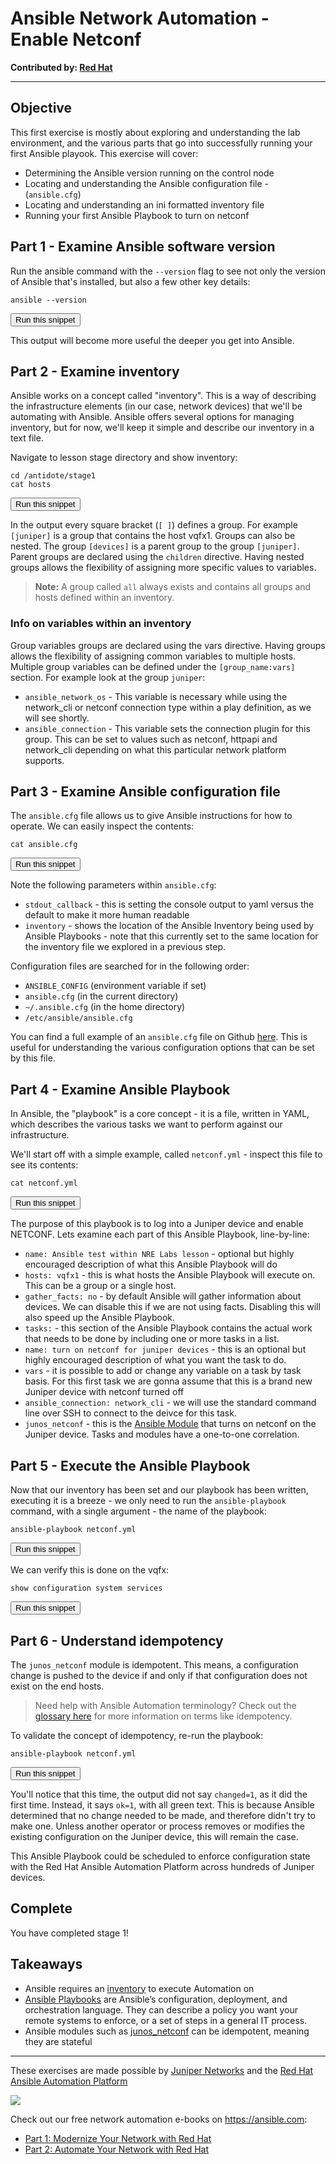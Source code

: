 # Ansible Network Automation - Enable Netconf

**Contributed by: [Red Hat](https://ansible.com)**

---

## Objective

This first exercise is mostly about exploring and understanding the lab environment, and the
various parts that go into successfully running your first Ansible playook. This exercise will cover:

- Determining the Ansible version running on the control node
- Locating and understanding the Ansible configuration file - (`ansible.cfg`)
- Locating and understanding an ini formatted inventory file
- Running your first Ansible Playbook to turn on netconf

## Part 1 - Examine Ansible software version

Run the ansible command with the `--version` flag to see not only the version of Ansible that's installed,
but also a few other key details:

```
ansible --version
```
<button type="button" class="btn btn-primary btn-sm" onclick="runSnippetInTab('ansible', this)">Run this snippet</button>

This output will become more useful the deeper you get into Ansible.

## Part 2 - Examine inventory

Ansible works on a concept called "inventory". This is a way of describing the infrastructure elements
(in our case, network devices) that we'll be automating with Ansible. Ansible offers several options for
managing inventory, but for now, we'll keep it simple and describe our inventory in a text file.

Navigate to lesson stage directory and show inventory:

```
cd /antidote/stage1
cat hosts
```
<button type="button" class="btn btn-primary btn-sm" onclick="runSnippetInTab('ansible', this)">Run this snippet</button>

In the output every square bracket (`[ ]`) defines a group. For example `[juniper]` is a group that contains the host vqfx1. Groups can also be nested. The group `[devices]` is a parent group to the group `[juniper]`.  Parent groups are declared using the `children` directive. Having nested groups allows the flexibility of assigning more specific values to variables.

> **Note:** A group called `all` always exists and contains all groups and hosts defined within an inventory.

### Info on variables within an inventory

Group variables groups are declared using the vars directive. Having groups allows the flexibility of assigning common variables to multiple hosts. Multiple group variables can be defined under the `[group_name:vars]` section. For example look at the group `juniper`:

- `ansible_network_os` - This variable is necessary while using the network_cli or netconf connection type within a play definition, as we will see shortly.
- `ansible_connection` - This variable sets the connection plugin for this group. This can be set to values such as netconf, httpapi and network_cli depending on what this particular network platform supports.

## Part 3 - Examine Ansible configuration file

The `ansible.cfg` file allows us to give Ansible instructions for how to operate. We can easily inspect the contents:

```
cat ansible.cfg
```
<button type="button" class="btn btn-primary btn-sm" onclick="runSnippetInTab('ansible', this)">Run this snippet</button>

Note the following parameters within `ansible.cfg`:

- `stdout_callback` - this is setting the console output to yaml versus the default to make it more human readable
- `inventory` - shows the location of the Ansible Inventory being used by Ansible Playbooks - note that this currently set to the same location for the inventory file we explored in a previous step.

Configuration files are searched for in the following order:

- `ANSIBLE_CONFIG` (environment variable if set)
- `ansible.cfg` (in the current directory)
- `~/.ansible.cfg` (in the home directory)
- `/etc/ansible/ansible.cfg`

You can find a full example of an `ansible.cfg` file on Github [here](https://github.com/ansible/ansible/blob/devel/examples/ansible.cfg). This is useful for understanding the various configuration options that can be set by this file.

## Part 4 - Examine Ansible Playbook

In Ansible, the "playbook" is a core concept - it is a file, written in YAML, which describes the various tasks we want to perform against our infrastructure.

We'll start off with a simple example, called `netconf.yml` - inspect this file to see its contents:

```
cat netconf.yml
```
<button type="button" class="btn btn-primary btn-sm" onclick="runSnippetInTab('ansible', this)">Run this snippet</button>

The purpose of this playbook is to log into a Juniper device and enable NETCONF. Lets examine each part of this Ansible Playbook, line-by-line:

- `name: Ansible test within NRE Labs lesson` - optional but highly encouraged description of what this Ansible Playbook will do
- `hosts: vqfx1` - this is what hosts the Ansible Playbook will execute on.  This can be a group or a single host.
- `gather_facts: no` - by default Ansible will gather information about devices.  We can disable this if we are not using facts.  Disabling this will also speed up the Ansible Playbook.
- `tasks:` - this section of the Ansible Playbook contains the actual work that needs to be done by including one or more tasks in a list.
- `name: turn on netconf for juniper devices` - this is an optional but highly encouraged description of what you want the task to do.
- `vars` - it is possible to add or change any variable on a task by task basis.  For this first task we are gonna assume that this is a brand new Juniper device with netconf turned off
- `ansible_connection: network_cli` - we will use the standard command line over SSH to connect to the deivce for this task.
- `junos_netconf` - this is the [Ansible Module](https://docs.ansible.com/ansible/latest/modules/junos_netconf_module.html) that turns on netconf on the Juniper device.  Tasks and modules have a one-to-one correlation.


## Part 5 - Execute the Ansible Playbook

Now that our inventory has been set and our playbook has been written, executing it is a breeze - we only need to run the `ansible-playbook` command, with a single argument - the name of the playbook:

```
ansible-playbook netconf.yml
```
<button type="button" class="btn btn-primary btn-sm" onclick="runSnippetInTab('ansible', this)">Run this snippet</button>

We can verify this is done on the vqfx:

```
show configuration system services
```
<button type="button" class="btn btn-primary btn-sm" onclick="runSnippetInTab('vqfx1', this)">Run this snippet</button>

## Part 6 - Understand idempotency

The `junos_netconf` module is idempotent. This means, a configuration change is pushed to the device if and only if that configuration does not exist on the end hosts.

> Need help with Ansible Automation terminology? Check out the [glossary here](https://docs.ansible.com/ansible/latest/reference_appendices/glossary.html) for more information on terms like idempotency.

To validate the concept of idempotency, re-run the playbook:

```
ansible-playbook netconf.yml
```
<button type="button" class="btn btn-primary btn-sm" onclick="runSnippetInTab('ansible', this)">Run this snippet</button>

You'll notice that this time, the output did not say `changed=1`, as it did the first time. Instead, it says `ok=1`, with all green text. This is because Ansible determined that no change needed to be made, and therefore didn't try to make one. Unless another operator or process removes or modifies the existing configuration on the Juniper device, this will remain the case.  

This Ansible Playbook could be scheduled to enforce configuration state with the Red Hat Ansible Automation Platform across hundreds of Juniper devices.

## Complete

You have completed stage 1!

## Takeaways

- Ansible requires an [inventory](https://docs.ansible.com/ansible/latest/user_guide/intro_inventory.html) to execute Automation on
- [Ansible Playbooks](https://docs.ansible.com/ansible/latest/user_guide/playbooks.html) are Ansible’s configuration, deployment, and orchestration language. They can describe a policy you want your remote systems to enforce, or a set of steps in a general IT process.
- Ansible modules such as [junos_netconf](https://docs.ansible.com/ansible/latest/modules/junos_netconf_module.html) can be idempotent, meaning they are stateful

---

These exercises are made possible by [Juniper Networks](https://juniper.net) and the [Red Hat Ansible Automation Platform](https://www.ansible.com/products/automation-platform)

<img src="https://github.com/nre-learning/nrelabs-curriculum/blob/master/lessons/tools/lesson-41-ansible-network/rh-ansible-platform.png?raw=true"></div>

Check out our free network automation e-books on https://ansible.com:
- [Part 1: Modernize Your Network with Red Hat](https://www.ansible.com/resources/ebooks/network-automation-for-everyone)
- [Part 2: Automate Your Network with Red Hat](https://www.ansible.com/resources/ebooks/automate-your-network)
